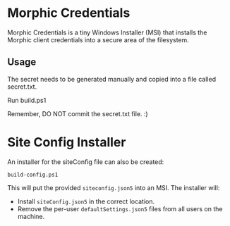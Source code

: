 # Morphic Credentials

Morphic Credentials is a tiny Windows Installer (MSI) that installs the Morphic client credentials into a secure area of the filesystem.

## Usage

The secret needs to be generated manually and copied into a file called secret.txt.

Run build.ps1

Remember, DO NOT commit the secret.txt file. :)

# Site Config Installer

An installer for the siteConfig file can also be created:

    build-config.ps1

This will put the provided `siteconfig.json5` into an MSI. The installer will:
- Install `siteConfig.json5` in the correct location.
- Remove the per-user `defaultSettings.json5` files from all users on the machine.
